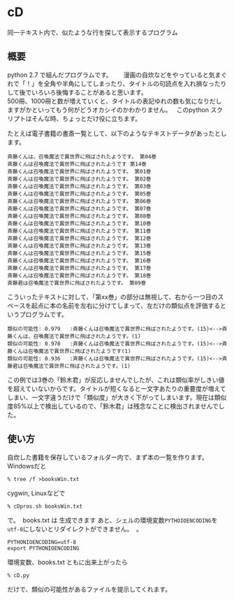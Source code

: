 # cD
同一テキスト内で、似たような行を探して表示するプログラム

## 概要
python 2.7 で組んだプログラムです。  　
漫画の自炊などをやっていると気まぐれで「！」を全角や半角にしてしまったり、タイトルの句読点を入れ損なったりして後でいろいろ後悔することがあると思います。   
500冊、1000冊と数が増えていくと、タイトルの表記ゆれの数も気になりだしますがかといってもう何がどうオカシイのかわかりません。   
このpython スクリプトはそんな時、ちょっとだけ役に立ちます。   

たとえば電子書籍の書斎一覧として、以下のようなテキストデータがあったとします。  

```
斉藤くんは、召喚魔法で異世界に飛ばされたようです。 第04巻
斉藤くんは召喚魔法で異世界に飛ばされたようです 第14巻
斉藤くんは召喚魔法で異世界に飛ばされたようです。 第01巻
斉藤くんは召喚魔法で異世界に飛ばされたようです。 第02巻
斉藤くんは召喚魔法で異世界に飛ばされたようです。 第03巻
斉藤くんは召喚魔法で異世界に飛ばされたようです。 第05巻
斉藤くんは召喚魔法で異世界に飛ばされたようです。 第06巻
斉藤くんは召喚魔法で異世界に飛ばされたようです。 第07巻
斉藤くんは召喚魔法で異世界に飛ばされたようです。 第08巻
斉藤くんは召喚魔法で異世界に飛ばされたようです。 第10巻
斉藤くんは召喚魔法で異世界に飛ばされたようです。 第11巻
斉藤くんは召喚魔法で異世界に飛ばされたようです。 第12巻
斉藤くんは召喚魔法で異世界に飛ばされたようです。 第13巻
斉藤くんは召喚魔法で異世界に飛ばされたようです。 第15巻
斉藤くんは召喚魔法で異世界に飛ばされたようです。 第16巻
斉藤くんは召喚魔法で異世界に飛ばされたようです。 第17巻
斉藤くんは召喚魔法で異世界に飛ばされたようです。 第18巻
斉藤君は召喚魔法で異世界に飛ばされたようです。 第09巻

```

こういったテキストに対して、「第xx巻」の部分は無視して、右から一つ目のスペースを起点に本の名前を左右に分けてしまって、左だけの類似点を評価するというプログラムです。   
```
類似の可能性: 0.979   :斉藤くんは召喚魔法で異世界に飛ばされたようです。(15)<-->斉藤くんは、召喚魔法で異世界に飛ばされたようです。(1)
類似の可能性: 0.978   :斉藤くんは召喚魔法で異世界に飛ばされたようです。(15)<-->斉藤くんは召喚魔法で異世界に飛ばされたようです(1)
類似の可能性: 0.936   :斉藤くんは召喚魔法で異世界に飛ばされたようです。(15)<-->斉藤君は召喚魔法で異世界に飛ばされたようです。(1)

```

この例では3巻の「鈴木君」が反応しませんでしたが、これは類似率がしきい値を超えていないからです。タイトルが短くなると一文字あたりの重要度が増えてしまい、一文字違うだけで「類似度」が大きく下がってしまいます。現在は類似度85%以上で検出しているので、「鈴木君」は残念なことに検出されませんでした。

## 使い方
自炊した書籍を保存しているフォルダー内で、まず本の一覧を作ります。Windowsだと   

```
% tree /f >booksWin.txt
```

cygwin, Linuxなどで

```
% cDpros.sh booksWin.txt
```
で。  books.txt は 生成できます
あと、シェルの環境変数`PYTHOIOENCODING`を`utf-8`にしないとリダイレクトができません。  。 


```
PYTHONIOENCODING=utf-8
export PYTHONIOENCODING
```

環境変数、books.txt ともに出来上がったら   


```
% cD.py
```

だけで、類似の可能性があるファイルを提示してくれます。
